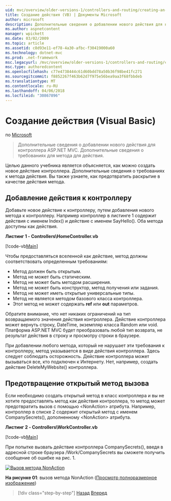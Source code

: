 ```yaml
---
uid: mvc/overview/older-versions-1/controllers-and-routing/creating-an-action-vb
title: Создание действия (VB) | Документы Microsoft
author: microsoft
description: Дополнительные сведения о добавлении нового действия для контроллера ASP.NET MVC. Дополнительные сведения о требованиях для метода для действия.
ms.author: aspnetcontent
manager: wpickett
ms.date: 03/02/2009
ms.topic: article
ms.assetid: c8d93e11-ef78-4a30-afbc-f30419000a60
ms.technology: dotnet-mvc
ms.prod: .net-framework
msc.legacyurl: /mvc/overview/older-versions-1/controllers-and-routing/creating-an-action-vb
msc.type: authoredcontent
ms.openlocfilehash: c77e4738444c61d60bdd78a50b36f98be41fc271
ms.sourcegitcommit: f8852267f463b62d7f975e56bea9aa3f68fbbdeb
ms.translationtype: MT
ms.contentlocale: ru-RU
ms.lasthandoff: 04/06/2018
ms.locfileid: "30867896"
---
```

<a name="creating-an-action-vb"></a>Создание действия (Visual Basic)
====================
по [Microsoft](https://github.com/microsoft)

> Дополнительные сведения о добавлении нового действия для контроллера ASP.NET MVC. Дополнительные сведения о требованиях для метода для действия.


Целью данного учебника является объясняется, как можно создать новое действие контроллера. Дополнительные сведения о требованиях к метода действия. Вы также узнаете, как предотвратить раскрытие в качестве действия метода.

## <a name="adding-an-action-to-a-controller"></a>Добавление действия к контроллеру

Добавьте новое действие к контроллеру, путем добавления нового метода к контроллеру. Например контроллер в листинге 1 содержит действия с именем Index() и действие с именем SayHello(). Оба метода доступны как действия.

**Листинг 1 - Controllers\HomeController.vb**

[!code-vb[Main](creating-an-action-vb/samples/sample1.vb)]

Чтобы предоставляться вселенной как действие, метод должны соответствовать определенным требованиям:

- Метод должен быть открытым.
- Метод не может быть статическим.
- Метод не может быть методом расширения.
- Метод не может быть конструктор, метод получения или задания.
- Метод не может иметь открытые универсальные типы.
- Метод не является методом базового класса контроллера.
- Этот метод не может содержать **ref** или **out** параметров.

Обратите внимание, что нет никаких ограничений на тип возвращаемого значения действия контроллера. Действие контроллера может вернуть строку, DateTime, экземпляр класса Random или void. Платформа ASP.NET MVC будет преобразовать любой тип возврата, не результат действия в строку и просмотру строки в браузере.

При добавлении любого метода, который не нарушает эти требования к контроллеру, метод указывается в виде действия контроллера. Здесь следует соблюдать осторожность. Действие контроллера может вызываться все, кто подключен к Интернету. Нет, например, создать действие DeleteMyWebsite() контроллера.

## <a name="preventing-a-public-method-from-being-invoked"></a>Предотвращение открытый метод вызова

Если необходимо создать открытый метод в класс контроллера и вы не хотите предоставлять метод как действия контроллера, то метод может предотвратить вызов с помощью &lt;NonAction&gt; атрибута. Например, контроллер в списке 2 содержит открытый метод с именем CompanySecrets(), дополненному &lt;NonAction&gt; атрибута.

**Листинг 2 - Controllers\WorkController.vb**

[!code-vb[Main](creating-an-action-vb/samples/sample2.vb)]

При попытке вызвать действие контроллера CompanySecrets(), введя в адресной строке браузера /Work/CompanySecrets вы сможете получить сообщение об ошибке на рис. 1.


[![Вызов метода NonAction](creating-an-action-vb/_static/image1.jpg)](creating-an-action-vb/_static/image1.png)

**На рисунке 01**: вызов метода NonAction ([Просмотр полноразмерное изображение](creating-an-action-vb/_static/image2.png))

> [!div class="step-by-step"]
> [Назад](creating-a-controller-vb.md)
> [Вперед](aspnet-mvc-controllers-overview-cs.md)
